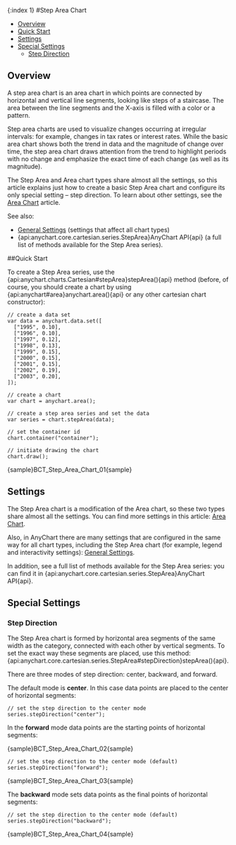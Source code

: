 {:index 1}
#Step Area Chart

* [Overview](#overview)
* [Quick Start](#quick_start)
* [Settings](#settings)
* [Special Settings](#special_settings)
  * [Step Direction](#step_direction)

## Overview

A step area chart is an area chart in which points are connected by horizontal and vertical line segments, looking like steps of a staircase. The area between the line segments and the X-axis is filled with a color or a pattern.

Step area charts are used to visualize changes occurring at irregular intervals: for example, changes in tax rates or interest rates. While the basic area chart shows both the trend in data and the magnitude of change over time, the step area chart draws attention from the trend to highlight periods with no change and emphasize the exact time of each change (as well as its magnitude).

The Step Area and Area chart types share almost all the settings, so this article explains just how to create a basic Step Area chart and configure its only special setting – step direction. To learn about other settings, see the [Area Chart](Area_Chart) article.

See also:

* [General Settings](General_Settings) (settings that affect all chart types)
* {api:anychart.core.cartesian.series.StepArea}AnyChart API{api} (a full list of methods available for the Step Area series).

##Quick Start

To create a Step Area series, use the {api:anychart.charts.Cartesian#stepArea}stepArea(){api} method (before, of course, you should create a chart by using {api:anychart#area}anychart.area(){api} or any other cartesian chart constructor):

```
// create a data set
var data = anychart.data.set([
  ["1995", 0.10],
  ["1996", 0.10],
  ["1997", 0.12],
  ["1998", 0.13],
  ["1999", 0.15],
  ["2000", 0.15],
  ["2001", 0.15],
  ["2002", 0.19],
  ["2003", 0.20],
]);

// create a chart
var chart = anychart.area();

// create a step area series and set the data
var series = chart.stepArea(data);

// set the container id
chart.container("container");

// initiate drawing the chart
chart.draw();
```

{sample}BCT\_Step\_Area\_Chart\_01{sample}

## Settings

The Step Area chart is a modification of the Area chart, so these two types share almost all the settings. You can find more settings in this article: [Area Chart](Area_Chart).

Also, in AnyChart there are many settings that are configured in the same way for all chart types, including the Step Area chart (for example, legend and interactivity settings): [General Settings](General_Settings).

In addition, see a full list of methods available for the Step Area series: you can find it in {api:anychart.core.cartesian.series.StepArea}AnyChart API{api}.

## Special Settings 

### Step Direction

The Step Area chart is formed by horizontal area segments of the same width as the category, connected with each other by vertical segments. To set the exact way these segments are placed, use this method: {api:anychart.core.cartesian.series.StepArea#stepDirection}stepArea(){api}.

There are three modes of step direction: center, backward, and forward.

The default mode is <strong>center</strong>. In this case data points are placed to the center of horizontal segments:

```
// set the step direction to the center mode
series.stepDirection("center");
```

In the <strong>forward</strong> mode data points are the starting points of horizontal segments:  

{sample}BCT\_Step\_Area\_Chart\_02{sample}

```
// set the step direction to the center mode (default)
series.stepDirection("forward");
```

{sample}BCT\_Step\_Area\_Chart\_03{sample}

The <strong>backward</strong> mode sets data points as the final points of horizontal segments: 

```
// set the step direction to the center mode (default)
series.stepDirection("backward");
```

{sample}BCT\_Step\_Area\_Chart\_04{sample}